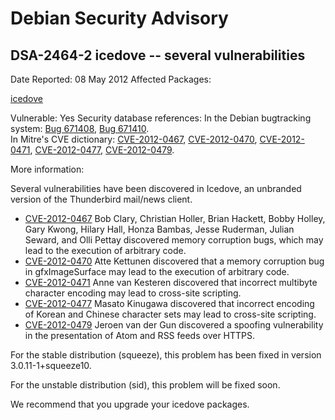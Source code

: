 
Debian Security Advisory
========================


DSA-2464-2 icedove -- several vulnerabilities
---------------------------------------------



Date Reported:
08 May 2012
Affected Packages:

[icedove](https://packages.debian.org/src:icedove)

Vulnerable:
Yes
Security database references:
In the Debian bugtracking system: [Bug 671408](https://bugs.debian.org/cgi-bin/bugreport.cgi?bug=671408), [Bug 671410](https://bugs.debian.org/cgi-bin/bugreport.cgi?bug=671410).  
In Mitre's CVE dictionary: [CVE-2012-0467](https://security-tracker.debian.org/tracker/CVE-2012-0467), [CVE-2012-0470](https://security-tracker.debian.org/tracker/CVE-2012-0470), [CVE-2012-0471](https://security-tracker.debian.org/tracker/CVE-2012-0471), [CVE-2012-0477](https://security-tracker.debian.org/tracker/CVE-2012-0477), [CVE-2012-0479](https://security-tracker.debian.org/tracker/CVE-2012-0479).  

More information:

Several vulnerabilities have been discovered in Icedove, an unbranded
version of the Thunderbird mail/news client.


* [CVE-2012-0467](https://security-tracker.debian.org/tracker/CVE-2012-0467)
Bob Clary, Christian Holler, Brian Hackett, Bobby Holley, Gary
 Kwong, Hilary Hall, Honza Bambas, Jesse Ruderman, Julian Seward,
 and Olli Pettay discovered memory corruption bugs, which may lead
 to the execution of arbitrary code.
* [CVE-2012-0470](https://security-tracker.debian.org/tracker/CVE-2012-0470)
Atte Kettunen discovered that a memory corruption bug in
 gfxImageSurface may lead to the execution of arbitrary code.
* [CVE-2012-0471](https://security-tracker.debian.org/tracker/CVE-2012-0471)
Anne van Kesteren discovered that incorrect multibyte character
 encoding may lead to cross-site scripting.
* [CVE-2012-0477](https://security-tracker.debian.org/tracker/CVE-2012-0477)
Masato Kinugawa discovered that incorrect encoding of
 Korean and Chinese character sets may lead to cross-site scripting.
* [CVE-2012-0479](https://security-tracker.debian.org/tracker/CVE-2012-0479)
Jeroen van der Gun discovered a spoofing vulnerability in the
 presentation of Atom and RSS feeds over HTTPS.


For the stable distribution (squeeze), this problem has been fixed in
version 3.0.11-1+squeeze10.


For the unstable distribution (sid), this problem will be fixed soon.


We recommend that you upgrade your icedove packages.





